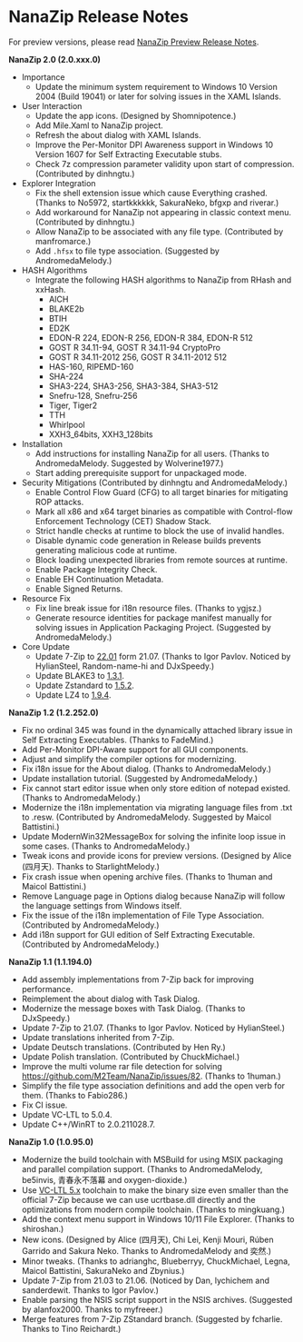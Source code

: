 ﻿# NanaZip Release Notes

For preview versions, please read
[NanaZip Preview Release Notes](ReleaseNotesPreview.md).

**NanaZip 2.0 (2.0.xxx.0)**

- Importance
  - Update the minimum system requirement to Windows 10 Version 2004
    (Build 19041) or later for solving issues in the XAML Islands.
- User Interaction
  - Update the app icons. (Designed by Shomnipotence.)
  - Add Mile.Xaml to NanaZip project.
  - Refresh the about dialog with XAML Islands.
  - Improve the Per-Monitor DPI Awareness support in Windows 10 Version 1607
    for Self Extracting Executable stubs.
  - Check 7z compression parameter validity upon start of compression.
    (Contributed by dinhngtu.)
- Explorer Integration
  - Fix the shell extension issue which cause Everything crashed. (Thanks to
    No5972, startkkkkkk, SakuraNeko, bfgxp and riverar.)
  - Add workaround for NanaZip not appearing in classic context menu.
    (Contributed by dinhngtu.)
  - Allow NanaZip to be associated with any file type. (Contributed by
    manfromarce.)
  - Add `.hfsx` to file type association. (Suggested by AndromedaMelody.)
- HASH Algorithms
  - Integrate the following HASH algorithms to NanaZip from RHash and xxHash.
    - AICH
    - BLAKE2b
    - BTIH
    - ED2K
    - EDON-R 224, EDON-R 256, EDON-R 384, EDON-R 512
    - GOST R 34.11-94, GOST R 34.11-94 CryptoPro
    - GOST R 34.11-2012 256, GOST R 34.11-2012 512
    - HAS-160, RIPEMD-160
    - SHA-224
    - SHA3-224, SHA3-256, SHA3-384, SHA3-512
    - Snefru-128, Snefru-256
    - Tiger, Tiger2
    - TTH
    - Whirlpool
    - XXH3_64bits, XXH3_128bits
- Installation
  - Add instructions for installing NanaZip for all users. (Thanks to
    AndromedaMelody. Suggested by Wolverine1977.)
  - Start adding prerequisite support for unpackaged mode.
- Security Mitigations (Contributed by dinhngtu and AndromedaMelody.)
  - Enable Control Flow Guard (CFG) to all target binaries for mitigating ROP
    attacks.
  - Mark all x86 and x64 target binaries as compatible with Control-flow
    Enforcement Technology (CET) Shadow Stack.
  - Strict handle checks at runtime to block the use of invalid handles.
  - Disable dynamic code generation in Release builds prevents generating
    malicious code at runtime.
  - Block loading unexpected libraries from remote sources at runtime.
  - Enable Package Integrity Check.
  - Enable EH Continuation Metadata.
  - Enable Signed Returns.
- Resource Fix
  - Fix line break issue for i18n resource files. (Thanks to ygjsz.)
  - Generate resource identities for package manifest manually for solving
    issues in Application Packaging Project. (Suggested by AndromedaMelody.)
- Core Update
  - Update 7-Zip to [22.01](https://www.7-zip.org/history.txt) form 21.07.
    (Thanks to Igor Pavlov. Noticed by HylianSteel, Random-name-hi and
    DJxSpeedy.)
  - Update BLAKE3 to
    [1.3.1](https://github.com/BLAKE3-team/BLAKE3/releases/tag/1.3.1).
  - Update Zstandard to
    [1.5.2](https://github.com/facebook/zstd/releases/tag/v1.5.2).
  - Update LZ4 to [1.9.4](https://github.com/lz4/lz4/releases/tag/v1.9.4).

**NanaZip 1.2 (1.2.252.0)**

- Fix no ordinal 345 was found in the dynamically attached library issue in
  Self Extracting Executables. (Thanks to FadeMind.)
- Add Per-Monitor DPI-Aware support for all GUI components.
- Adjust and simplify the compiler options for modernizing.
- Fix i18n issue for the About dialog. (Thanks to AndromedaMelody.)
- Update installation tutorial. (Suggested by AndromedaMelody.)
- Fix cannot start editor issue when only store edition of notepad existed.
  (Thanks to AndromedaMelody.)
- Modernize the i18n implementation via migrating language files from .txt to
  .resw. (Contributed by AndromedaMelody. Suggested by Maicol Battistini.)
- Update ModernWin32MessageBox for solving the infinite loop issue in some
  cases. (Thanks to AndromedaMelody.)
- Tweak icons and provide icons for preview versions. (Designed by Alice
  (四月天). Thanks to StarlightMelody.)
- Fix crash issue when opening archive files. (Thanks to 1human and Maicol
  Battistini.)
- Remove Language page in Options dialog because NanaZip will follow the
  language settings from Windows itself.
- Fix the issue of the i18n implementation of File Type Association.
  (Contributed by AndromedaMelody.)
- Add i18n support for GUI edition of Self Extracting Executable.
  (Contributed by AndromedaMelody.)

**NanaZip 1.1 (1.1.194.0)**

- Add assembly implementations from 7-Zip back for improving performance.
- Reimplement the about dialog with Task Dialog.
- Modernize the message boxes with Task Dialog. (Thanks to DJxSpeedy.)
- Update 7-Zip to 21.07. (Thanks to Igor Pavlov. Noticed by HylianSteel.)
- Update translations inherited from 7-Zip.
- Update Deutsch translations. (Contributed by Hen Ry.)
- Update Polish translation. (Contributed by ChuckMichael.)
- Improve the multi volume rar file detection for solving
  https://github.com/M2Team/NanaZip/issues/82. (Thanks to 1human.)
- Simplify the file type association definitions and add the open verb for
  them. (Thanks to Fabio286.)
- Fix CI issue.
- Update VC-LTL to 5.0.4.
- Update C++/WinRT to 2.0.211028.7.

**NanaZip 1.0 (1.0.95.0)**

- Modernize the build toolchain with MSBuild for using MSIX packaging and
  parallel compilation support. (Thanks to AndromedaMelody, be5invis,
  青春永不落幕 and oxygen-dioxide.)
- Use [VC-LTL 5.x](https://github.com/Chuyu-Team/VC-LTL5) toolchain to make the
  binary size even smaller than the official 7-Zip because we can use
  ucrtbase.dll directly and the optimizations from modern compile toolchain.
  (Thanks to mingkuang.)
- Add the context menu support in Windows 10/11 File Explorer. (Thanks to
  shiroshan.)
- New icons. (Designed by Alice (四月天), Chi Lei, Kenji Mouri, Rúben Garrido
  and Sakura Neko. Thanks to AndromedaMelody and 奕然.)
- Minor tweaks. (Thanks to adrianghc, Blueberryy, ChuckMichael, Legna, Maicol
  Battistini, SakuraNeko and Zbynius.)
- Update 7-Zip from 21.03 to 21.06. (Noticed by Dan, lychichem and sanderdewit.
  Thanks to Igor Pavlov.)
- Enable parsing the NSIS script support in the NSIS archives. (Suggested by
  alanfox2000. Thanks to myfreeer.)
- Merge features from 7-Zip ZStandard branch. (Suggested by fcharlie. Thanks to
  Tino Reichardt.)
